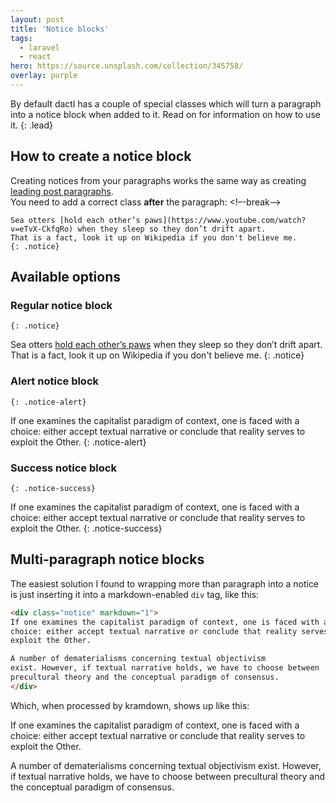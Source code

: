 ```yaml
---
layout: post
title: 'Notice blocks'
tags:
  - laravel
  - react
hero: https://source.unsplash.com/collection/345758/
overlay: purple
---
```


By default dactl has a couple of special classes which will turn a paragraph into a notice block when added to it. Read on for information on how to use it.
{: .lead}

## How to create a notice block
Creating notices from your paragraphs works the same way as creating [leading post paragraphs](LINKILYNKI).  
You need to add a correct class **after** the paragraph:
<!–-break-–>
~~~
Sea otters [hold each other’s paws](https://www.youtube.com/watch?v=eTvX-CkfqRo) when they sleep so they don’t drift apart.  
That is a fact, look it up on Wikipedia if you don't believe me.
{: .notice}
~~~

## Available options
### Regular notice block
`{: .notice}`

Sea otters [hold each other’s paws](https://www.youtube.com/watch?v=eTvX-CkfqRo) when they sleep so they don’t drift apart.  
That is a fact, look it up on Wikipedia if you don't believe me.
{: .notice}

### Alert notice block
`{: .notice-alert}`

If one examines the capitalist paradigm of context, one is faced with a
choice: either accept textual narrative or conclude that reality serves to
exploit the Other.
{: .notice-alert}

### Success notice block
`{: .notice-success}`

If one examines the capitalist paradigm of context, one is faced with a
choice: either accept textual narrative or conclude that reality serves to
exploit the Other.
{: .notice-success}

## Multi-paragraph notice blocks
The easiest solution I found to wrapping more than paragraph into a notice is just inserting it into a markdown-enabled `div` tag, like this:
```html
<div class="notice" markdown="1">
If one examines the capitalist paradigm of context, one is faced with a
choice: either accept textual narrative or conclude that reality serves to
exploit the Other.

A number of dematerialisms concerning textual objectivism
exist. However, if textual narrative holds, we have to choose between
precultural theory and the conceptual paradigm of consensus.
</div>
```

Which, when processed by kramdown, shows up like this:
<div class="notice" markdown="1">
If one examines the capitalist paradigm of context, one is faced with a
choice: either accept textual narrative or conclude that reality serves to
exploit the Other.

A number of dematerialisms concerning textual objectivism
exist. However, if textual narrative holds, we have to choose between
precultural theory and the conceptual paradigm of consensus.
</div>

